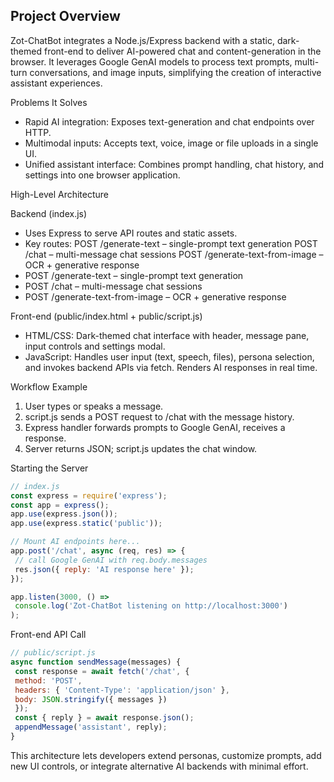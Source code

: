 ## Project Overview

Zot-ChatBot integrates a Node.js/Express backend with a static, dark-themed front-end to deliver AI-powered chat and content-generation in the browser. It leverages Google GenAI models to process text prompts, multi-turn conversations, and image inputs, simplifying the creation of interactive assistant experiences.

Problems It Solves

- Rapid AI integration: Exposes text-generation and chat endpoints over HTTP.
- Multimodal inputs: Accepts text, voice, image or file uploads in a single UI.
- Unified assistant interface: Combines prompt handling, chat history, and settings into one browser application.

High-Level Architecture

Backend (index.js)

- Uses Express to serve API routes and static assets.
- Key routes:
POST /generate-text – single-prompt text generation 
POST /chat – multi-message chat sessions 
POST /generate-text-from-image – OCR + generative response
- POST /generate-text – single-prompt text generation
- POST /chat – multi-message chat sessions
- POST /generate-text-from-image – OCR + generative response

Front-end (public/index.html + public/script.js)

- HTML/CSS: Dark-themed chat interface with header, message pane, input controls and settings modal.
- JavaScript: Handles user input (text, speech, files), persona selection, and invokes backend APIs via fetch. Renders AI responses in real time.

Workflow Example

1. User types or speaks a message.
2. script.js sends a POST request to /chat with the message history.
3. Express handler forwards prompts to Google GenAI, receives a response.
4. Server returns JSON; script.js updates the chat window.

Starting the Server

```js
// index.js
const express = require('express');
const app = express();
app.use(express.json());
app.use(express.static('public'));

// Mount AI endpoints here...
app.post('/chat', async (req, res) => {
 // call Google GenAI with req.body.messages
 res.json({ reply: 'AI response here' });
});

app.listen(3000, () =>
 console.log('Zot-ChatBot listening on http://localhost:3000')
);

```

Front-end API Call

```js
// public/script.js
async function sendMessage(messages) {
 const response = await fetch('/chat', {
 method: 'POST',
 headers: { 'Content-Type': 'application/json' },
 body: JSON.stringify({ messages })
 });
 const { reply } = await response.json();
 appendMessage('assistant', reply);
}

```

This architecture lets developers extend personas, customize prompts, add new UI controls, or integrate alternative AI backends with minimal effort.
